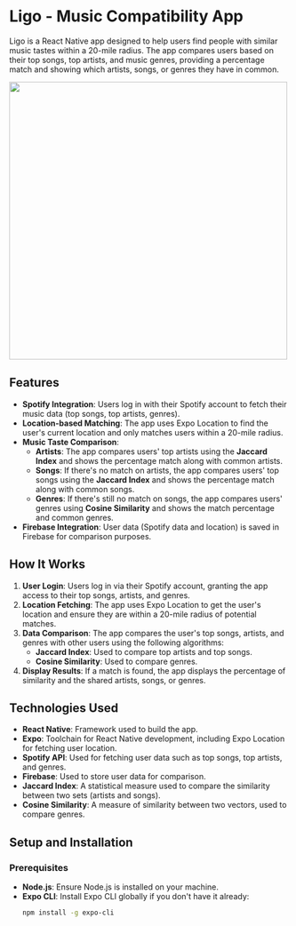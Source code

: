 # Ligo - Music Compatibility App

Ligo is a React Native app designed to help users find people with similar music tastes within a 20-mile radius. The app compares users based on their top songs, top artists, and music genres, providing a percentage match and showing which artists, songs, or genres they have in common.

<img src="https://github.com/user-attachments/assets/645d6f58-0801-44fd-bfab-d159199d4cfa" width="500" height="auto" />



## Features
- **Spotify Integration**: Users log in with their Spotify account to fetch their music data (top songs, top artists, genres).
- **Location-based Matching**: The app uses Expo Location to find the user's current location and only matches users within a 20-mile radius.
- **Music Taste Comparison**:
  - **Artists**: The app compares users' top artists using the **Jaccard Index** and shows the percentage match along with common artists.
  - **Songs**: If there's no match on artists, the app compares users' top songs using the **Jaccard Index** and shows the percentage match along with common songs.
  - **Genres**: If there's still no match on songs, the app compares users' genres using **Cosine Similarity** and shows the match percentage and common genres.
- **Firebase Integration**: User data (Spotify data and location) is saved in Firebase for comparison purposes.

## How It Works
1. **User Login**: Users log in via their Spotify account, granting the app access to their top songs, artists, and genres.
2. **Location Fetching**: The app uses Expo Location to get the user's location and ensure they are within a 20-mile radius of potential matches.
3. **Data Comparison**: The app compares the user's top songs, artists, and genres with other users using the following algorithms:
   - **Jaccard Index**: Used to compare top artists and top songs.
   - **Cosine Similarity**: Used to compare genres.
4. **Display Results**: If a match is found, the app displays the percentage of similarity and the shared artists, songs, or genres.

## Technologies Used
- **React Native**: Framework used to build the app.
- **Expo**: Toolchain for React Native development, including Expo Location for fetching user location.
- **Spotify API**: Used for fetching user data such as top songs, top artists, and genres.
- **Firebase**: Used to store user data for comparison.
- **Jaccard Index**: A statistical measure used to compare the similarity between two sets (artists and songs).
- **Cosine Similarity**: A measure of similarity between two vectors, used to compare genres.

## Setup and Installation

### Prerequisites
- **Node.js**: Ensure Node.js is installed on your machine.
- **Expo CLI**: Install Expo CLI globally if you don't have it already:
  ```bash
  npm install -g expo-cli
